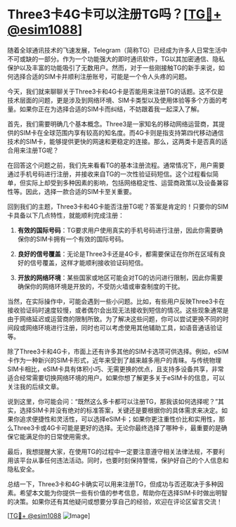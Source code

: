 # Three3卡4G卡可以注册TG吗？[[TG💪+ @esim1088](https://t.me/s/esim1088)]

随着全球通讯技术的飞速发展，Telegram（简称TG）已经成为许多人日常生活中不可或缺的一部分。作为一个功能强大的即时通讯软件，TG以其加密通信、隐私保护以及丰富的功能吸引了无数用户。然而，对于一些刚接触TG的新手来说，如何选择合适的SIM卡并顺利注册账号，可能是一个令人头疼的问题。

今天，我们就来聊聊关于Three3卡和4G卡是否能用来注册TG的话题。这不仅是技术层面的问题，更是涉及到网络环境、SIM卡类型以及使用体验等多个方面的考量。如果你正在为选择合适的SIM卡而纠结，不妨跟着我一起深入了解。

首先，我们需要明确几个基本概念。Three3是一家知名的移动网络运营商，其提供的SIM卡在全球范围内享有较高的知名度。而4G卡则是指支持第四代移动通信技术的SIM卡，能够提供更快的网速和更稳定的连接。那么，这两类卡是否真的适合用来注册TG呢？

在回答这个问题之前，我们先来看看TG的基本注册流程。通常情况下，用户需要通过手机号码进行注册，并接收来自TG的一次性验证码短信。这个过程看似简单，但实际上却受到多种因素的影响，包括网络稳定性、运营商政策以及设备兼容性等。因此，选择一款合适的SIM卡至关重要。

回到我们的主题，Three3卡和4G卡能否注册TG呢？答案是肯定的！只要你的SIM卡具备以下几点特性，就能顺利完成注册：

1. **有效的国际号码**：TG要求用户使用真实的手机号码进行注册，因此你需要确保你的SIM卡拥有一个有效的国际号码。
   
2. **良好的信号覆盖**：无论是Three3卡还是4G卡，都需要保证在你所在区域有良好的信号覆盖，这样才能顺利接收验证码短信。

3. **开放的网络环境**：某些国家或地区可能会对TG的访问进行限制，因此你需要确保你的网络环境是开放的，不受防火墙或审查制度的干扰。

当然，在实际操作中，可能会遇到一些小问题。比如，有些用户反映Three3卡在接收验证码时速度较慢，或者偶尔会出现无法接收到短信的情况。这些现象通常是由于网络延迟或运营商的限制所致。为了解决这些问题，你可以尝试更换不同的时间段或网络环境进行注册，同时也可以考虑使用其他辅助工具，如语音通话验证等。

除了Three3卡和4G卡，市面上还有许多其他的SIM卡选项可供选择。例如，eSIM卡作为一种新兴的SIM卡形式，近年来受到了越来越多用户的青睐。与传统物理SIM卡相比，eSIM卡具有体积小巧、无需更换的优点，且支持多设备共享，非常适合经常需要切换网络环境的用户。如果你想了解更多关于eSIM卡的信息，可以关注我的后续文章。

说到这里，你可能会问：“既然这么多卡都可以注册TG，那我该如何选择呢？”其实，选择SIM卡并没有绝对的标准答案，关键还是要根据你的具体需求来决定。如果你追求便捷性和灵活性，可以选择eSIM卡；如果你更注重性价比和实用性，那么Three3卡或4G卡可能是更好的选择。无论你最终选择了哪种卡，最重要的是确保它能满足你的日常使用需求。

最后，我想提醒大家，在使用TG的过程中一定要注意遵守相关法律法规，不要利用该平台从事任何违法活动。同时，也要时刻保持警惕，保护好自己的个人信息和隐私安全。

总结一下，Three3卡和4G卡确实可以用来注册TG，但成功与否还取决于多种因素。希望本文能为你提供一些有价值的参考信息，帮助你在选择SIM卡时做出明智的决策。如果你还有其他疑问或想要分享自己的经验，欢迎在评论区留言交流！

[[TG💪+ @esim1088](https://t.me/s/esim1088) ![Image](https://i.postimg.cc/4NQfJmqS/Snipaste-2025-05-13-00-14-12.png)]